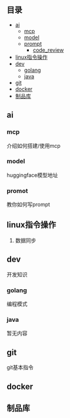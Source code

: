 ## 目录
- [ai](./ai)
  - [mcp](./ai/mcp/)
  - [model](./ai/model/)
  - [prompt](./ai/prompt/) 
    - [code_review](./ai/prompt/code_review/)
- [linux指令操作](./linux) 
- [dev](./dev) 
  - [golang](./dev/golang/) 
  - [java](./dev/java/) 
- [git](./git)
- [docker](./docker)
- [制品库](./artifactory/)

## ai
### mcp
介绍如何搭建/使用mcp

### model
huggingface模型地址

### promot
教你如何写prompt

## linux指令操作
1. 数据同步

## dev
开发知识

### golang
编程模式

### java
暂无内容

## git
git基本指令

## docker

## 制品库